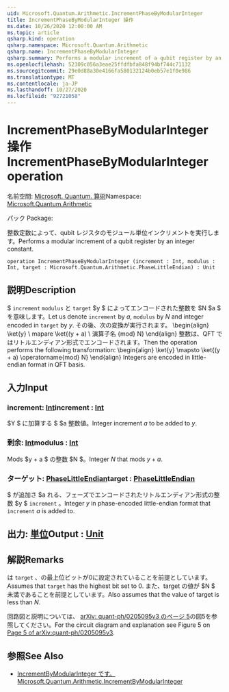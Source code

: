 ```yaml
---
uid: Microsoft.Quantum.Arithmetic.IncrementPhaseByModularInteger
title: IncrementPhaseByModularInteger 操作
ms.date: 10/26/2020 12:00:00 AM
ms.topic: article
qsharp.kind: operation
qsharp.namespace: Microsoft.Quantum.Arithmetic
qsharp.name: IncrementPhaseByModularInteger
qsharp.summary: Performs a modular increment of a qubit register by an integer constant.
ms.openlocfilehash: 52309c056a3eae25ffdfbfa848f94bf744c71132
ms.sourcegitcommit: 29e0d88a30e4166fa580132124b0eb57e1f0e986
ms.translationtype: MT
ms.contentlocale: ja-JP
ms.lasthandoff: 10/27/2020
ms.locfileid: "92721058"
---
```

# <a name="incrementphasebymodularinteger-operation"></a><span data-ttu-id="a0275-102">IncrementPhaseByModularInteger 操作</span><span class="sxs-lookup"><span data-stu-id="a0275-102">IncrementPhaseByModularInteger operation</span></span>

<span data-ttu-id="a0275-103">名前空間: [Microsoft. Quantum. 算術](xref:Microsoft.Quantum.Arithmetic)</span><span class="sxs-lookup"><span data-stu-id="a0275-103">Namespace: [Microsoft.Quantum.Arithmetic](xref:Microsoft.Quantum.Arithmetic)</span></span>

<span data-ttu-id="a0275-104">パック [](https://nuget.org/packages/)</span><span class="sxs-lookup"><span data-stu-id="a0275-104">Package: [](https://nuget.org/packages/)</span></span>


<span data-ttu-id="a0275-105">整数定数によって、qubit レジスタのモジュール単位インクリメントを実行します。</span><span class="sxs-lookup"><span data-stu-id="a0275-105">Performs a modular increment of a qubit register by an integer constant.</span></span>

```qsharp
operation IncrementPhaseByModularInteger (increment : Int, modulus : Int, target : Microsoft.Quantum.Arithmetic.PhaseLittleEndian) : Unit
```


## <a name="description"></a><span data-ttu-id="a0275-106">説明</span><span class="sxs-lookup"><span data-stu-id="a0275-106">Description</span></span>

<span data-ttu-id="a0275-107">$ `increment` `modulus` と `target` $y $ によってエンコードされた整数を $N $a $ を意味します。</span><span class="sxs-lookup"><span data-stu-id="a0275-107">Let us denote `increment` by $a$, `modulus` by $N$ and integer encoded in `target` by $y$.</span></span>
<span data-ttu-id="a0275-108">その後、次の変換が実行されます。 \begin{align} \ket{y} \ mapare \ket{(y + a) \ 演算子名 {mod} N} \end{align} 整数は、QFT ではリトルエンディアン形式でエンコードされます。</span><span class="sxs-lookup"><span data-stu-id="a0275-108">Then the operation performs the following transformation: \begin{align} \ket{y} \mapsto \ket{(y + a) \operatorname{mod} N} \end{align} Integers are encoded in little-endian format in QFT basis.</span></span>

## <a name="input"></a><span data-ttu-id="a0275-109">入力</span><span class="sxs-lookup"><span data-stu-id="a0275-109">Input</span></span>

### <a name="increment--int"></a><span data-ttu-id="a0275-110">increment: [Int](xref:microsoft.quantum.lang-ref.int)</span><span class="sxs-lookup"><span data-stu-id="a0275-110">increment : [Int](xref:microsoft.quantum.lang-ref.int)</span></span>

<span data-ttu-id="a0275-111">$Y $ に加算する $ $a 整数値。</span><span class="sxs-lookup"><span data-stu-id="a0275-111">Integer increment $a$ to be added to $y$.</span></span>


### <a name="modulus--int"></a><span data-ttu-id="a0275-112">剰余: [Int](xref:microsoft.quantum.lang-ref.int)</span><span class="sxs-lookup"><span data-stu-id="a0275-112">modulus : [Int](xref:microsoft.quantum.lang-ref.int)</span></span>

<span data-ttu-id="a0275-113">Mods $y + a $ の整数 $N $。</span><span class="sxs-lookup"><span data-stu-id="a0275-113">Integer $N$ that mods $y + a$.</span></span>


### <a name="target--phaselittleendian"></a><span data-ttu-id="a0275-114">ターゲット: [PhaseLittleEndian](xref:Microsoft.Quantum.Arithmetic.PhaseLittleEndian)</span><span class="sxs-lookup"><span data-stu-id="a0275-114">target : [PhaseLittleEndian](xref:Microsoft.Quantum.Arithmetic.PhaseLittleEndian)</span></span>

<span data-ttu-id="a0275-115">$ が追加さ $a れる、フェーズでエンコードされたリトルエンディアン形式の整数 $y $ `increment` 。</span><span class="sxs-lookup"><span data-stu-id="a0275-115">Integer $y$ in phase-encoded little-endian format that `increment` $a$ is added to.</span></span>



## <a name="output--unit"></a><span data-ttu-id="a0275-116">出力: [単位](xref:microsoft.quantum.lang-ref.unit)</span><span class="sxs-lookup"><span data-stu-id="a0275-116">Output : [Unit](xref:microsoft.quantum.lang-ref.unit)</span></span>



## <a name="remarks"></a><span data-ttu-id="a0275-117">解説</span><span class="sxs-lookup"><span data-stu-id="a0275-117">Remarks</span></span>

<span data-ttu-id="a0275-118">は `target` 、の最上位ビットが0に設定されていることを前提としています。</span><span class="sxs-lookup"><span data-stu-id="a0275-118">Assumes that `target` has the highest bit set to 0.</span></span>
<span data-ttu-id="a0275-119">また、target の値が $N $ 未満であることを前提としています。</span><span class="sxs-lookup"><span data-stu-id="a0275-119">Also assumes that the value of target is less than $N$.</span></span>

<span data-ttu-id="a0275-120">回路図と説明については、 [arXiv: quant-ph/0205095v3 のページ 5](https://arxiv.org/pdf/quant-ph/0205095v3.pdf#page=5)の図5を参照してください。</span><span class="sxs-lookup"><span data-stu-id="a0275-120">For the circuit diagram and explanation see Figure 5 on [Page 5 of arXiv:quant-ph/0205095v3](https://arxiv.org/pdf/quant-ph/0205095v3.pdf#page=5).</span></span>

## <a name="see-also"></a><span data-ttu-id="a0275-121">参照</span><span class="sxs-lookup"><span data-stu-id="a0275-121">See Also</span></span>

- [<span data-ttu-id="a0275-122">IncrementByModularInteger です。</span><span class="sxs-lookup"><span data-stu-id="a0275-122">Microsoft.Quantum.Arithmetic.IncrementByModularInteger</span></span>](xref:Microsoft.Quantum.Arithmetic.IncrementByModularInteger)